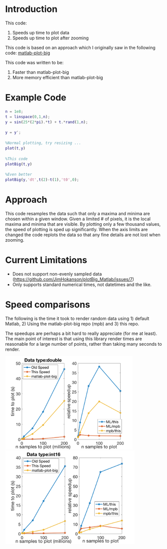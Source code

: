 # Introduction

This code:
1) Speeds up time to plot data
2) Speeds up time to plot after zooming

This code is based on an approach which I originally saw in the following code:
[matlab-plot-big](https://github.com/tuckermcclure/matlab-plot-big)

This code was written to be:
1) Faster than matlab-plot-big
2) More memory efficient than matlab-plot-big

# Example Code

```Matlab
n = 1e8;
t = linspace(0,1,n);
y = sin(25*(2*pi).*t) + t.*rand(1,n);

y = y';

%Normal plotting, try resizing ...
plot(t,y)

%This code
plotBig(t,y)

%Even better
plotBig(y,'dt',t(2)-t(1),'t0',0);
```

# Approach

This code resamples the data such that only a maxima and minima are chosen
within a given window. Given a limited # of pixels, it is the local maxima
and minima that are visible. By plotting only a few thousand values, the 
speed of plotting is sped up significantly. When the axis limits are 
changed the code replots the data so that any fine details are not lost
when zooming.

# Current Limitations

* Does not support non-evenly sampled data (https://github.com/JimHokanson/plotBig_Matlab/issues/7)
* Only supports standard numerical times, not datetimes and the like.

# Speed comparisons

The following is the time it took to render random data using 1) default Matlab, 2) Using the matlab-plot-big repo (mpb) and 3) this repo.

The speedups are perhaps a bit hard to really appreciate (for me at least). The main point of interest is that using this library render times are reasonable for a large number of points, rather than taking many seconds to render.

<img src="/documentation/speed1_double.png" alt="speed1_double" height="300"/>
<img src="/documentation/speed1_int16.png" alt="speed1_int16" height="300"/>
